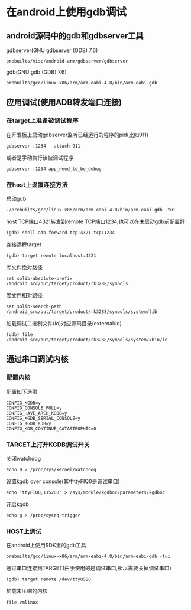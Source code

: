 # 在android上使用gdb调试

## android源码中的gdb和gdbserver工具

gdbserver(GNU gdbserver (GDB) 7.6)

	prebuilts/misc/android-arm/gdbserver/gdbserver

gdb(GNU gdb (GDB) 7.6)

	prebuilts/gcc/linux-x86/arm/arm-eabi-4.8/bin/arm-eabi-gdb

## 应用调试(使用ADB转发端口连接)

### 在target上准备被调试程序

在开发板上启动gdbserver监听已经运行的程序的pid(比如911)

	gdbserver :1234 --attach 911

或者是手动执行该被调试程序

	gdbserver :1234 app_need_to_be_debug

### 在host上设置连接方法

启动gdb

	./prebuilts/gcc/linux-x86/arm/arm-eabi-4.8/bin/arm-eabi-gdb -tui

host TCP端口4321转发到remote TCP端口1234,也可以在未启动gdb前配置好

	(gdb) shell adb forward tcp:4321 tcp:1234

连接远程target

	(gdb) target remote localhost:4321

库文件绝对路径

	set solib-absolute-prefix /android_src/out/target/product/rk3288/symbols

库文件相对路径

	set solib-search-path /android_src/out/target/product/rk3288/symbols/system/lib

加载调试二进制文件(io)对应源码目录(external/io)

	(gdb) file /android_src/out/target/product/rk3288/symbols/system/xbin/io

## 通过串口调试内核

### 配置内核

配置如下选项

	CONFIG_KGDB=y
	CONFIG_CONSOLE_POLL=y
	CONFIG_HAVE_ARCH_KGDB=y
	CONFIG_KGDB_SERIAL_CONSOLE=y
	CONFIG_KGDB_KDB=y
	CONFIG_KDB_CONTINUE_CATASTROPHIC=0

### TARGET上打开KGDB调试开关

关闭watchdog

	echo 0 > /proc/sys/kernel/watchdog

设置kgdb over console(其中ttyFIQ0是调试串口)

	echo 'ttyFIQ0,115200' > /sys/module/kgdboc/parameters/kgdboc

开启kgdb

	echo g > /proc/sysrq-trigger

### HOST上调试

在android上使用SDK里的gdb工具

	prebuilts/gcc/linux-x86/arm/arm-eabi-4.8/bin/arm-eabi-gdb -tui

通过串口连接到TARGET(由于使用的是调试串口,所以需要关掉调试串口)

	(gdb) target remote /dev/ttyUSB0

加载未压缩的内核

	file vmlinux
